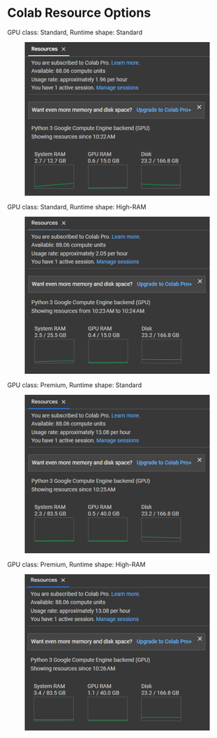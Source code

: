 # Colab Resource Options

GPU class: Standard, Runtime shape: Standard

<figure><img src="../../.gitbook/assets/image (4) (1) (4).png" alt=""><figcaption></figcaption></figure>

GPU class: Standard, Runtime shape: High-RAM

<figure><img src="../../.gitbook/assets/image (2) (1) (1) (4) (2).png" alt=""><figcaption></figcaption></figure>

GPU class: Premium, Runtime shape: Standard

<figure><img src="../../.gitbook/assets/image (16) (4).png" alt=""><figcaption></figcaption></figure>

GPU class: Premium, Runtime shape: High-RAM

<figure><img src="../../.gitbook/assets/image (3) (3).png" alt=""><figcaption></figcaption></figure>
